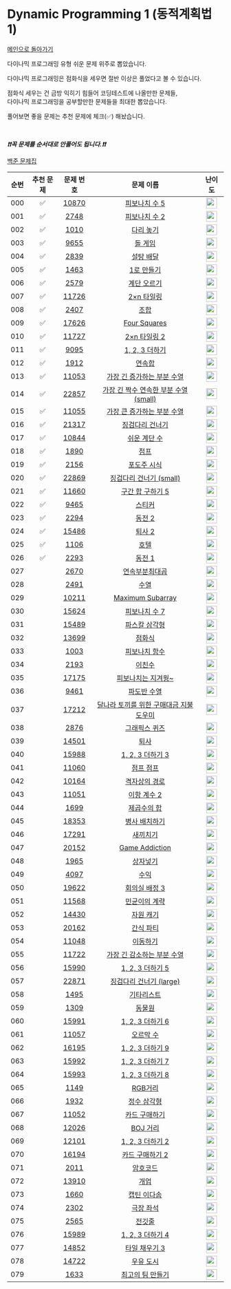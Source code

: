 # Dynamic Programming 1 (동적계획법 1)

[메인으로 돌아가기](https://github.com/tony9402/baekjoon)

다이나믹 프로그래밍 유형 쉬운 문제 위주로 뽑았습니다.

다이나믹 프로그래밍은 점화식을 세우면 절반 이상은 풀었다고 볼 수 있습니다.

점화식 세우는 건 금방 익히기 힘들어 코딩테스트에 나올만한 문제들,   
다이나믹 프로그래밍을 공부할만한 문제들을 최대한 뽑았습니다.

풀어보면 좋을 문제는 추천 문제에 체크(✅) 해놨습니다.

<br>

***❗️❗️꼭 문제를 순서대로 안풀어도 됩니다.❗️❗️***

[백준 문제집](https://www.acmicpc.net/workbook/view/7020)

| 순번  | 추천 문제 |                                   문제 번호                                   |                                             문제 이름                                             |                                        난이도                                         |
|:---:|:-----:|:-------------------------------------------------------------------------:|:---------------------------------------------------------------------------------------------:|:----------------------------------------------------------------------------------:|
| 000 |   ✅   | <a href="https://www.acmicpc.net/problem/10870" target="_blank">10870</a> |         <a href="https://www.acmicpc.net/problem/10870" target="_blank">피보나치 수 5</a>          | <img height="25px" width="25px" src="https://static.solved.ac/tier_small/4.svg"/>  |
| 001 |   ✅   |  <a href="https://www.acmicpc.net/problem/2748" target="_blank">2748</a>  |          <a href="https://www.acmicpc.net/problem/2748" target="_blank">피보나치 수 2</a>          | <img height="25px" width="25px" src="https://static.solved.ac/tier_small/5.svg"/>  |
| 002 |   ✅   |  <a href="https://www.acmicpc.net/problem/1010" target="_blank">1010</a>  |           <a href="https://www.acmicpc.net/problem/1010" target="_blank">다리 놓기</a>            | <img height="25px" width="25px" src="https://static.solved.ac/tier_small/6.svg"/>  |
| 003 |   ✅   |  <a href="https://www.acmicpc.net/problem/9655" target="_blank">9655</a>  |            <a href="https://www.acmicpc.net/problem/9655" target="_blank">돌 게임</a>            | <img height="25px" width="25px" src="https://static.solved.ac/tier_small/6.svg"/>  |
| 004 |   ✅   |  <a href="https://www.acmicpc.net/problem/2839" target="_blank">2839</a>  |           <a href="https://www.acmicpc.net/problem/2839" target="_blank">설탕 배달</a>            | <img height="25px" width="25px" src="https://static.solved.ac/tier_small/7.svg"/>  |
| 005 |   ✅   |  <a href="https://www.acmicpc.net/problem/1463" target="_blank">1463</a>  |           <a href="https://www.acmicpc.net/problem/1463" target="_blank">1로 만들기</a>           | <img height="25px" width="25px" src="https://static.solved.ac/tier_small/8.svg"/>  |
| 006 |   ✅   |  <a href="https://www.acmicpc.net/problem/2579" target="_blank">2579</a>  |           <a href="https://www.acmicpc.net/problem/2579" target="_blank">계단 오르기</a>           | <img height="25px" width="25px" src="https://static.solved.ac/tier_small/8.svg"/>  |
| 007 |   ✅   | <a href="https://www.acmicpc.net/problem/11726" target="_blank">11726</a> |          <a href="https://www.acmicpc.net/problem/11726" target="_blank">2×n 타일링</a>          | <img height="25px" width="25px" src="https://static.solved.ac/tier_small/8.svg"/>  |
| 008 |   ✅   |  <a href="https://www.acmicpc.net/problem/2407" target="_blank">2407</a>  |             <a href="https://www.acmicpc.net/problem/2407" target="_blank">조합</a>             | <img height="25px" width="25px" src="https://static.solved.ac/tier_small/8.svg"/>  |
| 009 |   ✅   | <a href="https://www.acmicpc.net/problem/17626" target="_blank">17626</a> |       <a href="https://www.acmicpc.net/problem/17626" target="_blank">Four Squares</a>        | <img height="25px" width="25px" src="https://static.solved.ac/tier_small/8.svg"/>  |
| 010 |   ✅   | <a href="https://www.acmicpc.net/problem/11727" target="_blank">11727</a> |         <a href="https://www.acmicpc.net/problem/11727" target="_blank">2×n 타일링 2</a>         | <img height="25px" width="25px" src="https://static.solved.ac/tier_small/8.svg"/>  |
| 011 |   ✅   |  <a href="https://www.acmicpc.net/problem/9095" target="_blank">9095</a>  |        <a href="https://www.acmicpc.net/problem/9095" target="_blank">1, 2, 3 더하기</a>         | <img height="25px" width="25px" src="https://static.solved.ac/tier_small/8.svg"/>  |
| 012 |   ✅   |  <a href="https://www.acmicpc.net/problem/1912" target="_blank">1912</a>  |            <a href="https://www.acmicpc.net/problem/1912" target="_blank">연속합</a>             | <img height="25px" width="25px" src="https://static.solved.ac/tier_small/9.svg"/>  |
| 013 |   ✅   | <a href="https://www.acmicpc.net/problem/11053" target="_blank">11053</a> |      <a href="https://www.acmicpc.net/problem/11053" target="_blank">가장 긴 증가하는 부분 수열</a>      | <img height="25px" width="25px" src="https://static.solved.ac/tier_small/9.svg"/>  |
| 014 |   ✅   | <a href="https://www.acmicpc.net/problem/22857" target="_blank">22857</a> | <a href="https://www.acmicpc.net/problem/22857" target="_blank">가장 긴 짝수 연속한 부분 수열 (small)</a> | <img height="25px" width="25px" src="https://static.solved.ac/tier_small/9.svg"/>  |
| 015 |   ✅   | <a href="https://www.acmicpc.net/problem/11055" target="_blank">11055</a> |      <a href="https://www.acmicpc.net/problem/11055" target="_blank">가장 큰 증가하는 부분 수열</a>      | <img height="25px" width="25px" src="https://static.solved.ac/tier_small/9.svg"/>  |
| 016 |   ✅   | <a href="https://www.acmicpc.net/problem/21317" target="_blank">21317</a> |         <a href="https://www.acmicpc.net/problem/21317" target="_blank">징검다리 건너기</a>          | <img height="25px" width="25px" src="https://static.solved.ac/tier_small/10.svg"/> |
| 017 |   ✅   | <a href="https://www.acmicpc.net/problem/10844" target="_blank">10844</a> |          <a href="https://www.acmicpc.net/problem/10844" target="_blank">쉬운 계단 수</a>          | <img height="25px" width="25px" src="https://static.solved.ac/tier_small/10.svg"/> |
| 018 |   ✅   |  <a href="https://www.acmicpc.net/problem/1890" target="_blank">1890</a>  |             <a href="https://www.acmicpc.net/problem/1890" target="_blank">점프</a>             | <img height="25px" width="25px" src="https://static.solved.ac/tier_small/10.svg"/> |
| 019 |   ✅   |  <a href="https://www.acmicpc.net/problem/2156" target="_blank">2156</a>  |           <a href="https://www.acmicpc.net/problem/2156" target="_blank">포도주 시식</a>           | <img height="25px" width="25px" src="https://static.solved.ac/tier_small/10.svg"/> |
| 020 |   ✅   | <a href="https://www.acmicpc.net/problem/22869" target="_blank">22869</a> |     <a href="https://www.acmicpc.net/problem/22869" target="_blank">징검다리 건너기 (small)</a>      | <img height="25px" width="25px" src="https://static.solved.ac/tier_small/10.svg"/> |
| 021 |   ✅   | <a href="https://www.acmicpc.net/problem/11660" target="_blank">11660</a> |        <a href="https://www.acmicpc.net/problem/11660" target="_blank">구간 합 구하기 5</a>         | <img height="25px" width="25px" src="https://static.solved.ac/tier_small/10.svg"/> |
| 022 |   ✅   |  <a href="https://www.acmicpc.net/problem/9465" target="_blank">9465</a>  |            <a href="https://www.acmicpc.net/problem/9465" target="_blank">스티커</a>             | <img height="25px" width="25px" src="https://static.solved.ac/tier_small/10.svg"/> |
| 023 |   ✅   |  <a href="https://www.acmicpc.net/problem/2294" target="_blank">2294</a>  |            <a href="https://www.acmicpc.net/problem/2294" target="_blank">동전 2</a>            | <img height="25px" width="25px" src="https://static.solved.ac/tier_small/11.svg"/> |
| 024 |   ✅   | <a href="https://www.acmicpc.net/problem/15486" target="_blank">15486</a> |           <a href="https://www.acmicpc.net/problem/15486" target="_blank">퇴사 2</a>            | <img height="25px" width="25px" src="https://static.solved.ac/tier_small/11.svg"/> |
| 025 |   ✅   |  <a href="https://www.acmicpc.net/problem/1106" target="_blank">1106</a>  |             <a href="https://www.acmicpc.net/problem/1106" target="_blank">호텔</a>             | <img height="25px" width="25px" src="https://static.solved.ac/tier_small/12.svg"/> |
| 026 |   ✅   |  <a href="https://www.acmicpc.net/problem/2293" target="_blank">2293</a>  |            <a href="https://www.acmicpc.net/problem/2293" target="_blank">동전 1</a>            | <img height="25px" width="25px" src="https://static.solved.ac/tier_small/12.svg"/> |
| 027 |       |  <a href="https://www.acmicpc.net/problem/2670" target="_blank">2670</a>  |          <a href="https://www.acmicpc.net/problem/2670" target="_blank">연속부분최대곱</a>           | <img height="25px" width="25px" src="https://static.solved.ac/tier_small/7.svg"/>  |
| 028 |       |  <a href="https://www.acmicpc.net/problem/2491" target="_blank">2491</a>  |             <a href="https://www.acmicpc.net/problem/2491" target="_blank">수열</a>             | <img height="25px" width="25px" src="https://static.solved.ac/tier_small/7.svg"/>  |
| 029 |       | <a href="https://www.acmicpc.net/problem/10211" target="_blank">10211</a> |     <a href="https://www.acmicpc.net/problem/10211" target="_blank">Maximum Subarray</a>      | <img height="25px" width="25px" src="https://static.solved.ac/tier_small/7.svg"/>  |
| 030 |       | <a href="https://www.acmicpc.net/problem/15624" target="_blank">15624</a> |         <a href="https://www.acmicpc.net/problem/15624" target="_blank">피보나치 수 7</a>          | <img height="25px" width="25px" src="https://static.solved.ac/tier_small/7.svg"/>  |
| 031 |       | <a href="https://www.acmicpc.net/problem/15489" target="_blank">15489</a> |          <a href="https://www.acmicpc.net/problem/15489" target="_blank">파스칼 삼각형</a>          | <img height="25px" width="25px" src="https://static.solved.ac/tier_small/7.svg"/>  |
| 032 |       | <a href="https://www.acmicpc.net/problem/13699" target="_blank">13699</a> |            <a href="https://www.acmicpc.net/problem/13699" target="_blank">점화식</a>            | <img height="25px" width="25px" src="https://static.solved.ac/tier_small/7.svg"/>  |
| 033 |       |  <a href="https://www.acmicpc.net/problem/1003" target="_blank">1003</a>  |          <a href="https://www.acmicpc.net/problem/1003" target="_blank">피보나치 함수</a>           | <img height="25px" width="25px" src="https://static.solved.ac/tier_small/8.svg"/>  |
| 034 |       |  <a href="https://www.acmicpc.net/problem/2193" target="_blank">2193</a>  |            <a href="https://www.acmicpc.net/problem/2193" target="_blank">이친수</a>             | <img height="25px" width="25px" src="https://static.solved.ac/tier_small/8.svg"/>  |
| 035 |       | <a href="https://www.acmicpc.net/problem/17175" target="_blank">17175</a> |        <a href="https://www.acmicpc.net/problem/17175" target="_blank">피보나치는 지겨웡~</a>         | <img height="25px" width="25px" src="https://static.solved.ac/tier_small/8.svg"/>  |
| 036 |       |  <a href="https://www.acmicpc.net/problem/9461" target="_blank">9461</a>  |           <a href="https://www.acmicpc.net/problem/9461" target="_blank">파도반 수열</a>           | <img height="25px" width="25px" src="https://static.solved.ac/tier_small/8.svg"/>  |
| 037 |       | <a href="https://www.acmicpc.net/problem/17212" target="_blank">17212</a> |  <a href="https://www.acmicpc.net/problem/17212" target="_blank">달나라 토끼를 위한 구매대금 지불 도우미</a>   | <img height="25px" width="25px" src="https://static.solved.ac/tier_small/8.svg"/>  |
| 038 |       |  <a href="https://www.acmicpc.net/problem/2876" target="_blank">2876</a>  |          <a href="https://www.acmicpc.net/problem/2876" target="_blank">그래픽스 퀴즈</a>           | <img height="25px" width="25px" src="https://static.solved.ac/tier_small/8.svg"/>  |
| 039 |       | <a href="https://www.acmicpc.net/problem/14501" target="_blank">14501</a> |            <a href="https://www.acmicpc.net/problem/14501" target="_blank">퇴사</a>             | <img height="25px" width="25px" src="https://static.solved.ac/tier_small/8.svg"/>  |
| 040 |       | <a href="https://www.acmicpc.net/problem/15988" target="_blank">15988</a> |       <a href="https://www.acmicpc.net/problem/15988" target="_blank">1, 2, 3 더하기 3</a>       | <img height="25px" width="25px" src="https://static.solved.ac/tier_small/9.svg"/>  |
| 041 |       | <a href="https://www.acmicpc.net/problem/11060" target="_blank">11060</a> |           <a href="https://www.acmicpc.net/problem/11060" target="_blank">점프 점프</a>           | <img height="25px" width="25px" src="https://static.solved.ac/tier_small/9.svg"/>  |
| 042 |       | <a href="https://www.acmicpc.net/problem/10164" target="_blank">10164</a> |          <a href="https://www.acmicpc.net/problem/10164" target="_blank">격자상의 경로</a>          | <img height="25px" width="25px" src="https://static.solved.ac/tier_small/9.svg"/>  |
| 043 |       | <a href="https://www.acmicpc.net/problem/11051" target="_blank">11051</a> |          <a href="https://www.acmicpc.net/problem/11051" target="_blank">이항 계수 2</a>          | <img height="25px" width="25px" src="https://static.solved.ac/tier_small/9.svg"/>  |
| 044 |       |  <a href="https://www.acmicpc.net/problem/1699" target="_blank">1699</a>  |           <a href="https://www.acmicpc.net/problem/1699" target="_blank">제곱수의 합</a>           | <img height="25px" width="25px" src="https://static.solved.ac/tier_small/9.svg"/>  |
| 045 |       | <a href="https://www.acmicpc.net/problem/18353" target="_blank">18353</a> |          <a href="https://www.acmicpc.net/problem/18353" target="_blank">병사 배치하기</a>          | <img height="25px" width="25px" src="https://static.solved.ac/tier_small/9.svg"/>  |
| 046 |       | <a href="https://www.acmicpc.net/problem/17291" target="_blank">17291</a> |           <a href="https://www.acmicpc.net/problem/17291" target="_blank">새끼치기</a>            | <img height="25px" width="25px" src="https://static.solved.ac/tier_small/9.svg"/>  |
| 047 |       | <a href="https://www.acmicpc.net/problem/20152" target="_blank">20152</a> |      <a href="https://www.acmicpc.net/problem/20152" target="_blank">Game Addiction</a>       | <img height="25px" width="25px" src="https://static.solved.ac/tier_small/9.svg"/>  |
| 048 |       |  <a href="https://www.acmicpc.net/problem/1965" target="_blank">1965</a>  |            <a href="https://www.acmicpc.net/problem/1965" target="_blank">상자넣기</a>            | <img height="25px" width="25px" src="https://static.solved.ac/tier_small/9.svg"/>  |
| 049 |       |  <a href="https://www.acmicpc.net/problem/4097" target="_blank">4097</a>  |             <a href="https://www.acmicpc.net/problem/4097" target="_blank">수익</a>             | <img height="25px" width="25px" src="https://static.solved.ac/tier_small/9.svg"/>  |
| 050 |       | <a href="https://www.acmicpc.net/problem/19622" target="_blank">19622</a> |         <a href="https://www.acmicpc.net/problem/19622" target="_blank">회의실 배정 3</a>          | <img height="25px" width="25px" src="https://static.solved.ac/tier_small/9.svg"/>  |
| 051 |       | <a href="https://www.acmicpc.net/problem/11568" target="_blank">11568</a> |          <a href="https://www.acmicpc.net/problem/11568" target="_blank">민균이의 계략</a>          | <img height="25px" width="25px" src="https://static.solved.ac/tier_small/9.svg"/>  |
| 052 |       | <a href="https://www.acmicpc.net/problem/14430" target="_blank">14430</a> |           <a href="https://www.acmicpc.net/problem/14430" target="_blank">자원 캐기</a>           | <img height="25px" width="25px" src="https://static.solved.ac/tier_small/9.svg"/>  |
| 053 |       | <a href="https://www.acmicpc.net/problem/20162" target="_blank">20162</a> |           <a href="https://www.acmicpc.net/problem/20162" target="_blank">간식 파티</a>           | <img height="25px" width="25px" src="https://static.solved.ac/tier_small/9.svg"/>  |
| 054 |       | <a href="https://www.acmicpc.net/problem/11048" target="_blank">11048</a> |           <a href="https://www.acmicpc.net/problem/11048" target="_blank">이동하기</a>            | <img height="25px" width="25px" src="https://static.solved.ac/tier_small/9.svg"/>  |
| 055 |       | <a href="https://www.acmicpc.net/problem/11722" target="_blank">11722</a> |      <a href="https://www.acmicpc.net/problem/11722" target="_blank">가장 긴 감소하는 부분 수열</a>      | <img height="25px" width="25px" src="https://static.solved.ac/tier_small/9.svg"/>  |
| 056 |       | <a href="https://www.acmicpc.net/problem/15990" target="_blank">15990</a> |       <a href="https://www.acmicpc.net/problem/15990" target="_blank">1, 2, 3 더하기 5</a>       | <img height="25px" width="25px" src="https://static.solved.ac/tier_small/10.svg"/> |
| 057 |       | <a href="https://www.acmicpc.net/problem/22871" target="_blank">22871</a> |     <a href="https://www.acmicpc.net/problem/22871" target="_blank">징검다리 건너기 (large)</a>      | <img height="25px" width="25px" src="https://static.solved.ac/tier_small/10.svg"/> |
| 058 |       |  <a href="https://www.acmicpc.net/problem/1495" target="_blank">1495</a>  |           <a href="https://www.acmicpc.net/problem/1495" target="_blank">기타리스트</a>            | <img height="25px" width="25px" src="https://static.solved.ac/tier_small/10.svg"/> |
| 059 |       |  <a href="https://www.acmicpc.net/problem/1309" target="_blank">1309</a>  |            <a href="https://www.acmicpc.net/problem/1309" target="_blank">동물원</a>             | <img height="25px" width="25px" src="https://static.solved.ac/tier_small/10.svg"/> |
| 060 |       | <a href="https://www.acmicpc.net/problem/15991" target="_blank">15991</a> |       <a href="https://www.acmicpc.net/problem/15991" target="_blank">1, 2, 3 더하기 6</a>       | <img height="25px" width="25px" src="https://static.solved.ac/tier_small/10.svg"/> |
| 061 |       | <a href="https://www.acmicpc.net/problem/11057" target="_blank">11057</a> |           <a href="https://www.acmicpc.net/problem/11057" target="_blank">오르막 수</a>           | <img height="25px" width="25px" src="https://static.solved.ac/tier_small/10.svg"/> |
| 062 |       | <a href="https://www.acmicpc.net/problem/16195" target="_blank">16195</a> |       <a href="https://www.acmicpc.net/problem/16195" target="_blank">1, 2, 3 더하기 9</a>       | <img height="25px" width="25px" src="https://static.solved.ac/tier_small/10.svg"/> |
| 063 |       | <a href="https://www.acmicpc.net/problem/15992" target="_blank">15992</a> |       <a href="https://www.acmicpc.net/problem/15992" target="_blank">1, 2, 3 더하기 7</a>       | <img height="25px" width="25px" src="https://static.solved.ac/tier_small/10.svg"/> |
| 064 |       | <a href="https://www.acmicpc.net/problem/15993" target="_blank">15993</a> |       <a href="https://www.acmicpc.net/problem/15993" target="_blank">1, 2, 3 더하기 8</a>       | <img height="25px" width="25px" src="https://static.solved.ac/tier_small/10.svg"/> |
| 065 |       |  <a href="https://www.acmicpc.net/problem/1149" target="_blank">1149</a>  |           <a href="https://www.acmicpc.net/problem/1149" target="_blank">RGB거리</a>            | <img height="25px" width="25px" src="https://static.solved.ac/tier_small/10.svg"/> |
| 066 |       |  <a href="https://www.acmicpc.net/problem/1932" target="_blank">1932</a>  |           <a href="https://www.acmicpc.net/problem/1932" target="_blank">정수 삼각형</a>           | <img height="25px" width="25px" src="https://static.solved.ac/tier_small/10.svg"/> |
| 067 |       | <a href="https://www.acmicpc.net/problem/11052" target="_blank">11052</a> |          <a href="https://www.acmicpc.net/problem/11052" target="_blank">카드 구매하기</a>          | <img height="25px" width="25px" src="https://static.solved.ac/tier_small/10.svg"/> |
| 068 |       | <a href="https://www.acmicpc.net/problem/12026" target="_blank">12026</a> |          <a href="https://www.acmicpc.net/problem/12026" target="_blank">BOJ 거리</a>           | <img height="25px" width="25px" src="https://static.solved.ac/tier_small/10.svg"/> |
| 069 |       | <a href="https://www.acmicpc.net/problem/12101" target="_blank">12101</a> |       <a href="https://www.acmicpc.net/problem/12101" target="_blank">1, 2, 3 더하기 2</a>       | <img height="25px" width="25px" src="https://static.solved.ac/tier_small/10.svg"/> |
| 070 |       | <a href="https://www.acmicpc.net/problem/16194" target="_blank">16194</a> |         <a href="https://www.acmicpc.net/problem/16194" target="_blank">카드 구매하기 2</a>         | <img height="25px" width="25px" src="https://static.solved.ac/tier_small/10.svg"/> |
| 071 |       |  <a href="https://www.acmicpc.net/problem/2011" target="_blank">2011</a>  |            <a href="https://www.acmicpc.net/problem/2011" target="_blank">암호코드</a>            | <img height="25px" width="25px" src="https://static.solved.ac/tier_small/11.svg"/> |
| 072 |       | <a href="https://www.acmicpc.net/problem/13910" target="_blank">13910</a> |            <a href="https://www.acmicpc.net/problem/13910" target="_blank">개업</a>             | <img height="25px" width="25px" src="https://static.solved.ac/tier_small/11.svg"/> |
| 073 |       |  <a href="https://www.acmicpc.net/problem/1660" target="_blank">1660</a>  |           <a href="https://www.acmicpc.net/problem/1660" target="_blank">캡틴 이다솜</a>           | <img height="25px" width="25px" src="https://static.solved.ac/tier_small/11.svg"/> |
| 074 |       |  <a href="https://www.acmicpc.net/problem/2302" target="_blank">2302</a>  |           <a href="https://www.acmicpc.net/problem/2302" target="_blank">극장 좌석</a>            | <img height="25px" width="25px" src="https://static.solved.ac/tier_small/11.svg"/> |
| 075 |       |  <a href="https://www.acmicpc.net/problem/2565" target="_blank">2565</a>  |            <a href="https://www.acmicpc.net/problem/2565" target="_blank">전깃줄</a>             | <img height="25px" width="25px" src="https://static.solved.ac/tier_small/11.svg"/> |
| 076 |       | <a href="https://www.acmicpc.net/problem/15989" target="_blank">15989</a> |       <a href="https://www.acmicpc.net/problem/15989" target="_blank">1, 2, 3 더하기 4</a>       | <img height="25px" width="25px" src="https://static.solved.ac/tier_small/11.svg"/> |
| 077 |       | <a href="https://www.acmicpc.net/problem/14852" target="_blank">14852</a> |         <a href="https://www.acmicpc.net/problem/14852" target="_blank">타일 채우기 3</a>          | <img height="25px" width="25px" src="https://static.solved.ac/tier_small/12.svg"/> |
| 078 |       | <a href="https://www.acmicpc.net/problem/14722" target="_blank">14722</a> |           <a href="https://www.acmicpc.net/problem/14722" target="_blank">우유 도시</a>           | <img height="25px" width="25px" src="https://static.solved.ac/tier_small/12.svg"/> |
| 079 |       |  <a href="https://www.acmicpc.net/problem/1633" target="_blank">1633</a>  |         <a href="https://www.acmicpc.net/problem/1633" target="_blank">최고의 팀 만들기</a>          | <img height="25px" width="25px" src="https://static.solved.ac/tier_small/12.svg"/> |
